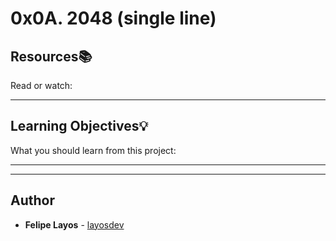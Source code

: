 # 0x0A. 2048 (single line)

## Resources:books:
Read or watch:

---
## Learning Objectives:bulb:
What you should learn from this project:

---
---

## Author
* **Felipe Layos** - [layosdev](https://github.com/layosdev)